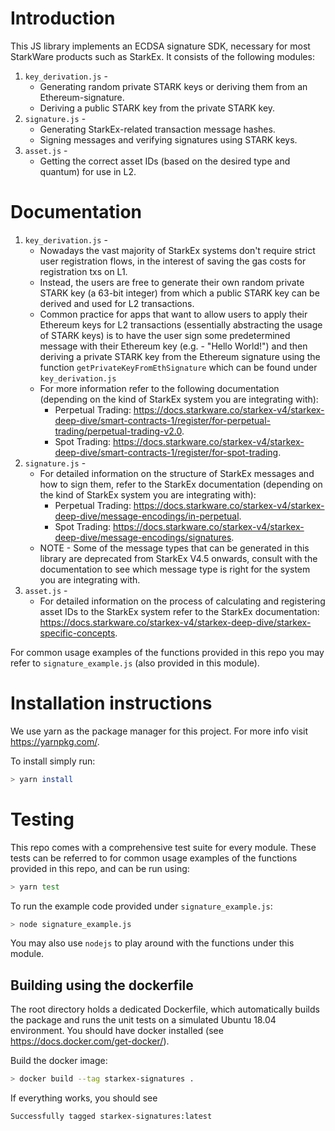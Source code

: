 # Introduction

This JS library implements an ECDSA signature SDK, necessary for most StarkWare products such as
StarkEx.
It consists of the following modules:

1. ``key_derivation.js`` -
    - Generating random private STARK keys or deriving them from an Ethereum-signature.
    - Deriving a public STARK key from the private STARK key.
2. ``signature.js`` -
    - Generating StarkEx-related transaction message hashes.
    - Signing messages and verifying signatures using STARK keys.
3. ``asset.js`` -
    - Getting the correct asset IDs (based on the desired type and quantum) for use in L2.


# Documentation

1. ``key_derivation.js`` -
    - Nowadays the vast majority of StarkEx systems don't require strict user registration
    flows, in the interest of saving the gas costs for registration txs on L1.
    - Instead, the users are free to generate their own random private STARK key (a 63-bit
    integer) from which a public STARK key can be derived and used for L2 transactions.
    - Common practice for apps that want to allow users to apply their Ethereum keys for L2
    transactions (essentially abstracting the usage of STARK keys) is to have the user
    sign some predetermined message with their Ethereum key (e.g. - "Hello World!") and then
    deriving a private STARK key from the Ethereum signature using the function
    ``getPrivateKeyFromEthSignature`` which can be found under ``key_derivation.js``
    - For more information refer to the following documentation (depending on the kind of
    StarkEx system you are integrating with):
        - Perpetual Trading: https://docs.starkware.co/starkex-v4/starkex-deep-dive/smart-contracts-1/register/for-perpetual-trading/perpetual-trading-v2.0.
        - Spot Trading: https://docs.starkware.co/starkex-v4/starkex-deep-dive/smart-contracts-1/register/for-spot-trading.
2. ``signature.js`` -
    - For detailed information on the structure of StarkEx messages and how to sign them,
    refer to the StarkEx documentation (depending on the kind of StarkEx system you are
    integrating with):
        - Perpetual Trading: https://docs.starkware.co/starkex-v4/starkex-deep-dive/message-encodings/in-perpetual.
        - Spot Trading: https://docs.starkware.co/starkex-v4/starkex-deep-dive/message-encodings/signatures.
    * NOTE - Some of the message types that can be generated in this library are deprecated
    from StarkEx V4.5 onwards, consult with the documentation to see which message type
    is right for the system you are integrating with.
3. ``asset.js`` -
    - For detailed information on the process of calculating and registering asset IDs to
    the StarkEx system refer to the StarkEx documentation: https://docs.starkware.co/starkex-v4/starkex-deep-dive/starkex-specific-concepts.

For common usage examples of the functions provided in this repo you may refer to
``signature_example.js`` (also provided in this module).

# Installation instructions

We use yarn as the package manager for this project. For more info visit https://yarnpkg.com/.

To install simply run:

```bash
> yarn install
```

# Testing

This repo comes with a comprehensive test suite for every module. These tests can be referred to for
common usage examples of the functions provided in this repo, and can be run using:

```bash
> yarn test
```

To run the example code provided under ``signature_example.js``:

```bash
> node signature_example.js
```

You may also use ``nodejs`` to play around with the functions under this module.

## Building using the dockerfile

The root directory holds a dedicated Dockerfile, which automatically builds the package and runs
the unit tests on a simulated Ubuntu 18.04 environment.
You should have docker installed (see https://docs.docker.com/get-docker/).

Build the docker image:

```bash
> docker build --tag starkex-signatures .
```

If everything works, you should see

```bash
Successfully tagged starkex-signatures:latest
```

